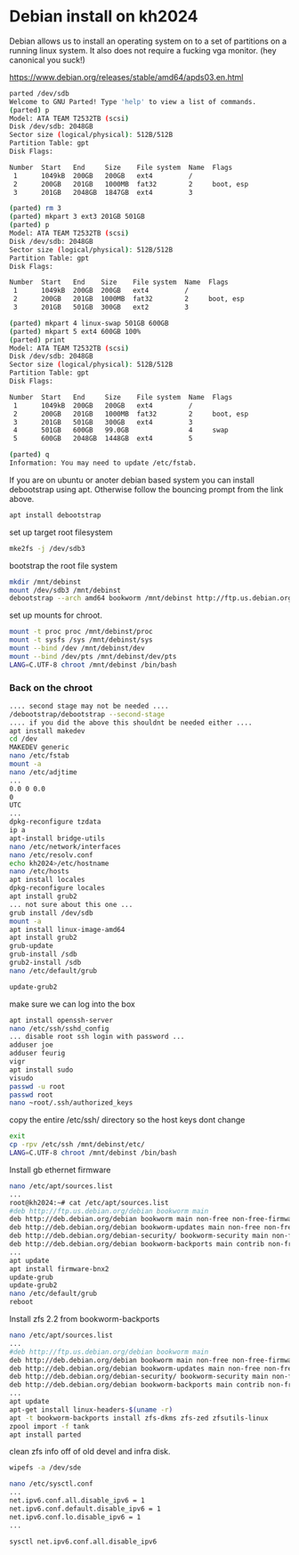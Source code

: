 # Debian install on kh2024

Debian allows us to install an operating system on to a set of partitions on a running linux system. It also does not require a fucking vga monitor. (hey canonical you suck!)

<https://www.debian.org/releases/stable/amd64/apds03.en.html>

```sh
parted /dev/sdb
Welcome to GNU Parted! Type 'help' to view a list of commands.
(parted) p
Model: ATA TEAM T2532TB (scsi)
Disk /dev/sdb: 2048GB
Sector size (logical/physical): 512B/512B
Partition Table: gpt
Disk Flags:

Number  Start   End     Size    File system  Name  Flags
 1      1049kB  200GB   200GB   ext4         /
 2      200GB   201GB   1000MB  fat32        2     boot, esp
 3      201GB   2048GB  1847GB  ext4         3

(parted) rm 3
(parted) mkpart 3 ext3 201GB 501GB
(parted) p
Model: ATA TEAM T2532TB (scsi)
Disk /dev/sdb: 2048GB
Sector size (logical/physical): 512B/512B
Partition Table: gpt
Disk Flags:

Number  Start   End    Size    File system  Name  Flags
 1      1049kB  200GB  200GB   ext4         /
 2      200GB   201GB  1000MB  fat32        2     boot, esp
 3      201GB   501GB  300GB   ext2         3

(parted) mkpart 4 linux-swap 501GB 600GB
(parted) mkpart 5 ext4 600GB 100%
(parted) print
Model: ATA TEAM T2532TB (scsi)
Disk /dev/sdb: 2048GB
Sector size (logical/physical): 512B/512B
Partition Table: gpt
Disk Flags:

Number  Start   End     Size    File system  Name  Flags
 1      1049kB  200GB   200GB   ext4         /
 2      200GB   201GB   1000MB  fat32        2     boot, esp
 3      201GB   501GB   300GB   ext4         3
 4      501GB   600GB   99.0GB               4     swap
 5      600GB   2048GB  1448GB  ext4         5

(parted) q
Information: You may need to update /etc/fstab.

```

If you are on ubuntu or anoter debian based system you can install debootstrap using apt.
Otherwise follow the bouncing prompt from the link above.

```sh
apt install debootstrap
```

set up target root filesystem

```sh
mke2fs -j /dev/sdb3
```
bootstrap the root file system

```sh
mkdir /mnt/debinst
mount /dev/sdb3 /mnt/debinst
debootstrap --arch amd64 bookworm /mnt/debinst http://ftp.us.debian.org/debian
```

set up mounts for chroot.


```sh
mount -t proc proc /mnt/debinst/proc
mount -t sysfs /sys /mnt/debinst/sys
mount --bind /dev /mnt/debinst/dev
mount --bind /dev/pts /mnt/debinst/dev/pts
LANG=C.UTF-8 chroot /mnt/debinst /bin/bash
```

### Back on the chroot

```sh
.... second stage may not be needed ....
/debootstrap/debootstrap --second-stage
.... if you did the above this shouldnt be needed either ....
apt install makedev
cd /dev
MAKEDEV generic
nano /etc/fstab
mount -a
nano /etc/adjtime
...
0.0 0 0.0
0
UTC
...
dpkg-reconfigure tzdata
ip a
apt-install bridge-utils
nano /etc/network/interfaces
nano /etc/resolv.conf
echo kh2024>/etc/hostname
nano /etc/hosts
apt install locales
dpkg-reconfigure locales
apt install grub2
... not sure about this one ...
grub install /dev/sdb
mount -a
apt install linux-image-amd64
apt install grub2
grub-update
grub-install /sdb
grub2-install /sdb
nano /etc/default/grub

update-grub2
```

make sure we can log into the box

```sh
apt install openssh-server
nano /etc/ssh/sshd_config
... disable root ssh login with password ...
adduser joe
adduser feurig
vigr
apt install sudo
visudo
passwd -u root
passwd root
nano ~root/.ssh/authorized_keys
```

copy the entire /etc/ssh/ directory so the host keys dont change

```sh
exit
cp -rpv /etc/ssh /mnt/debinst/etc/
LANG=C.UTF-8 chroot /mnt/debinst /bin/bash
```

Install gb ethernet firmware

```sh
nano /etc/apt/sources.list
...
root@kh2024:~# cat /etc/apt/sources.list
#deb http://ftp.us.debian.org/debian bookworm main
deb http://deb.debian.org/debian bookworm main non-free non-free-firmware contrib
deb http://deb.debian.org/debian bookworm-updates main non-free non-free-firmware contrib
deb http://deb.debian.org/debian-security/ bookworm-security main non-free non-free-firmware contrib
deb http://deb.debian.org/debian bookworm-backports main contrib non-free non-free-firmware
...
apt update
apt install firmware-bnx2
update-grub
update-grub2
nano /etc/default/grub
reboot
```

Install zfs 2.2 from bookworm-backports

```sh
nano /etc/apt/sources.list
...
#deb http://ftp.us.debian.org/debian bookworm main
deb http://deb.debian.org/debian bookworm main non-free non-free-firmware contrib
deb http://deb.debian.org/debian bookworm-updates main non-free non-free-firmware contrib
deb http://deb.debian.org/debian-security/ bookworm-security main non-free non-free-firmware contrib
deb http://deb.debian.org/debian bookworm-backports main contrib non-free non-free-firmware
...
apt update
apt-get install linux-headers-$(uname -r)
apt -t bookworm-backports install zfs-dkms zfs-zed zfsutils-linux
zpool import -f tank
apt install parted
```

clean zfs info off of old devel and infra disk.

```sh
wipefs -a /dev/sde
```

```sh
nano /etc/sysctl.conf
...
net.ipv6.conf.all.disable_ipv6 = 1
net.ipv6.conf.default.disable_ipv6 = 1
net.ipv6.conf.lo.disable_ipv6 = 1
...

sysctl net.ipv6.conf.all.disable_ipv6
```
